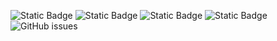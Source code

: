 ![Static Badge](https://img.shields.io/badge/blacklists-60-000000) ![Static Badge](https://img.shields.io/badge/blacklisted-2738220-cc0000) ![Static Badge](https://img.shields.io/badge/whitelisted-2242-00CC00) ![Static Badge](https://img.shields.io/badge/streaming_blacklist-28106-000000) ![GitHub issues](https://img.shields.io/github/issues/fabriziosalmi/blacklists)
